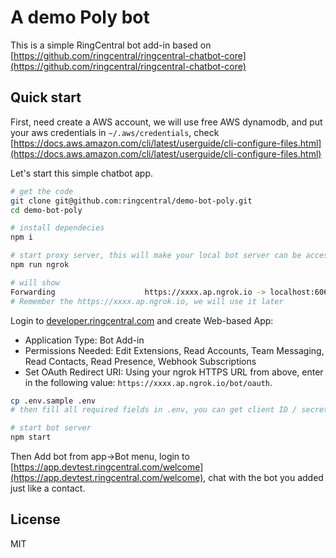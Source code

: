 # A demo Poly bot

This is a simple RingCentral bot add-in based on [https://github.com/ringcentral/ringcentral-chatbot-core](https://github.com/ringcentral/ringcentral-chatbot-core)

## Quick start


First, need create a AWS account, we will use free AWS dynamodb, and put your aws credentials in `~/.aws/credentials`, check [https://docs.aws.amazon.com/cli/latest/userguide/cli-configure-files.html](https://docs.aws.amazon.com/cli/latest/userguide/cli-configure-files.html)

Let's start this simple chatbot app.


```bash
# get the code
git clone git@github.com:ringcentral/demo-bot-poly.git
cd demo-bot-poly

# install dependecies
npm i

# start proxy server, this will make your local bot server can be accessed by RingCentral service
npm run ngrok

# will show
Forwarding                    https://xxxx.ap.ngrok.io -> localhost:6066
# Remember the https://xxxx.ap.ngrok.io, we will use it later
```

Login to [developer.ringcentral.com](https://developer.ringcentral.com/) and create Web-based App:

- Application Type: Bot Add-in
- Permissions Needed: Edit Extensions, Read Accounts, Team Messaging, Read Contacts, Read Presence, Webhook Subscriptions
- Set OAuth Redirect URI: Using your ngrok HTTPS URL from above, enter in the following value: `https://xxxx.ap.ngrok.io/bot/oauth`.

```bash
cp .env.sample .env
# then fill all required fields in .env, you can get client ID / secret from app setting

# start bot server
npm start
```

Then Add bot from app->Bot menu, login to [https://app.devtest.ringcentral.com/welcome](https://app.devtest.ringcentral.com/welcome), chat with the bot you added just like a contact.

## License

MIT
